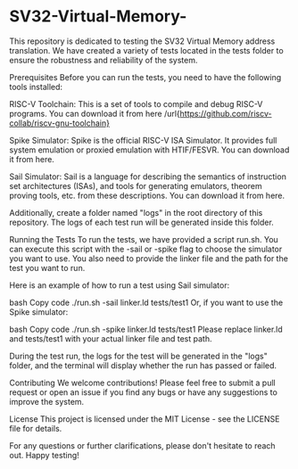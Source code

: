 # SV32-Virtual-Memory-
This repository is dedicated to testing the SV32 Virtual Memory address translation. We have created a variety of tests located in the tests folder to ensure the robustness and reliability of the system.

Prerequisites
Before you can run the tests, you need to have the following tools installed:

RISC-V Toolchain: This is a set of tools to compile and debug RISC-V programs. You can download it from here /url{https://github.com/riscv-collab/riscv-gnu-toolchain}

Spike Simulator: Spike is the official RISC-V ISA Simulator. It provides full system emulation or proxied emulation with HTIF/FESVR. You can download it from here.

Sail Simulator: Sail is a language for describing the semantics of instruction set architectures (ISAs), and tools for generating emulators, theorem proving tools, etc. from these descriptions. You can download it from here.

Additionally, create a folder named "logs" in the root directory of this repository. The logs of each test run will be generated inside this folder.

Running the Tests
To run the tests, we have provided a script run.sh. You can execute this script with the -sail or -spike flag to choose the simulator you want to use. You also need to provide the linker file and the path for the test you want to run.

Here is an example of how to run a test using Sail simulator:

bash
Copy code
./run.sh -sail linker.ld tests/test1
Or, if you want to use the Spike simulator:

bash
Copy code
./run.sh -spike linker.ld tests/test1
Please replace linker.ld and tests/test1 with your actual linker file and test path.

During the test run, the logs for the test will be generated in the "logs" folder, and the terminal will display whether the run has passed or failed.

Contributing
We welcome contributions! Please feel free to submit a pull request or open an issue if you find any bugs or have any suggestions to improve the system.

License
This project is licensed under the MIT License - see the LICENSE file for details.

For any questions or further clarifications, please don't hesitate to reach out. Happy testing!
